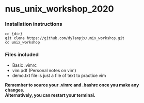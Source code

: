 # nus_unix_workshop_2020

### Installation instructions

```
cd {dir}
git clone https://github.com/dylanpjx/unix_workshop.git
cd unix_workshop
```

### Files included

- Basic .vimrc
- vim.pdf (Personal notes on vim)
- demo.txt file is just a file of text to practice vim

**Remember to source your .vimrc and .bashrc once you make any changes.**  
**Alternatively, you can restart your terminal.**
